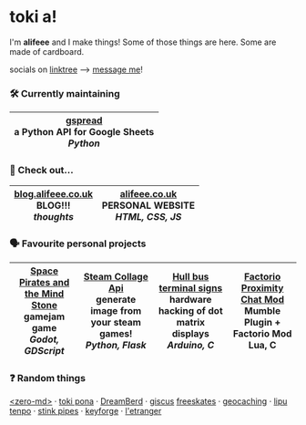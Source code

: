 # toki a!

I'm **alifeee** and I make things! Some of those things are here. Some are made of cardboard.

socials on [linktree](https://linktr.ee/alifeee) --> [message me](https://linktr.ee/alifeee)!

### 🛠 Currently maintaining

| [gspread][gspread] <br> a Python API for Google Sheets <br> *Python*|
| --- |

[gspread]: https://github.com/burnash/gspread

### 👀 Check out...

| [blog.alifeee.co.uk](https://blog.alifeee.co.uk) <br> BLOG!!! <br> *thoughts* | [alifeee.co.uk](https://alifeee.co.uk) <br> PERSONAL WEBSITE <br> *HTML, CSS, JS* |
| --- | --- |

### 🗣 Favourite personal projects

| [Space Pirates and the Mind Stone][space-pirates] <br> gamejam game <br> *Godot, GDScript* | [Steam Collage Api] <br> generate image from your steam games! <br> *Python, Flask* | [Hull bus terminal signs][hull bus signs] <br> hardware hacking of dot matrix displays <br> *Arduino, C* | [Factorio Proximity Chat Mod][factorio prox chat] <br> Mumble Plugin + Factorio Mod <br> Lua, C |
| --- | --- | --- | --- |

[space-pirates]: https://alifeee.itch.io/space-pirates-and-the-mind-stone
[space-pirates:source]: https://github.com/alifeee/space-pirates
[Steam Collage Api]: https://alifeee.co.uk/steam_mosaic/
[hull bus signs]: https://github.com/ConnectedHumber/Bus-Terminal-Signs
[factorio prox chat]: https://mods.factorio.com/mod/proximity-voice-chat

### ❓ Random things

[\<zero-md\>] · [toki pona] · [DreamBerd] · [giscus] [freeskates] · [geocaching] · [lipu tenpo] · [stink pipes] · [keyforge] · [l'etranger]

[\<zero-md\>]: https://github.com/zerodevx/zero-md
[toki pona]: https://tokipona.org/
[freeskates]: https://www.jmkride.com/
[geocaching]: https://www.geocaching.com/play
[stink pipes]: https://www.designingbuildings.co.uk/wiki/Stink_pipes
[keyforge]: https://keyforging.com/
[l'etranger]: https://www.youtube.com/watch?v=zcHDMXhTlg0
[lipu tenpo]: https://linktr.ee/liputenpo
[DreamBerd]: https://github.com/TodePond/DreamBerd
[giscus]: https://github.com/giscus/giscus
